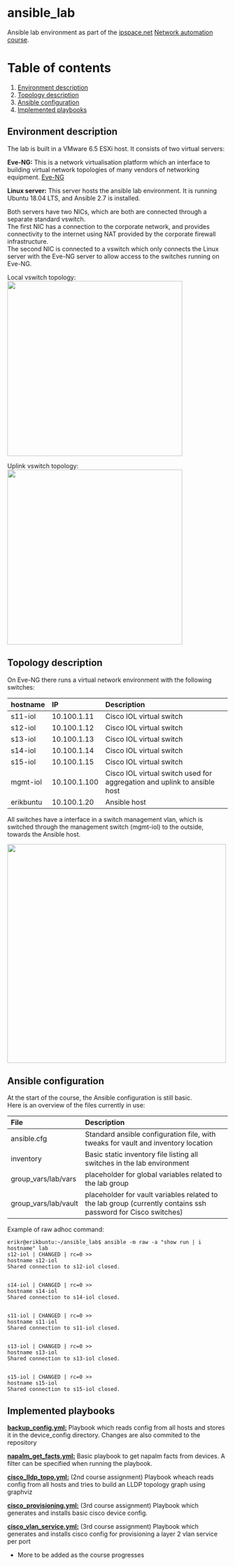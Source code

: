 # ansible_lab
Ansible lab environment as part of the [ipspace.net](https://www.ipspace.net) [Network automation course](https://www.ipspace.net/Building_Network_Automation_Solutions).

# Table of contents
1. [Environment description](#environment_description)
2. [Topology description](#topology_description)
3. [Ansible configuration](#ansible_configuration)
4. [Implemented playbooks](#implemented_playbooks)


Environment description  <a name="environment_description"></a>
-----------------------
The lab is built in a VMware 6.5 ESXi host.
It consists of two virtual servers:

**Eve-NG:**
This is a network virtualisation platform which an interface to building virtual network topologies of many vendors of networking equipment. [Eve-NG](http://eve-ng.net/)

**Linux server:**
This server hosts the ansible lab environment. It is running Ubuntu 18.04 LTS, and Ansible 2.7 is installed. 

Both servers have two NICs, which are both are connected through a separate standard vswitch.<br>
The first NIC has a connection to the corporate network, and provides connectivity to the internet using NAT provided by the corporate firewall infrastructure.<br>
The second NIC is connected to a vswitch which only connects the Linux server with the Eve-NG server to allow access to the switches running on Eve-NG.<br>

Local vswitch topology:<br>
<img src='https://github.com/erikruiter2/ansible_lab/raw/master/doc/vswitch_local.png' width=400>

Uplink vswitch topology:<br>
<img src='https://github.com/erikruiter2/ansible_lab/raw/master/doc/vswitch_uplink.png' width=400>

Topology description  <a name="topology_description"></a>
--------------------
On Eve-NG there runs a virtual network environment with the following switches:

| hostname        | IP           | Description  |
| :------------ |:-------------| :-----|
| s11-iol     | 10.100.1.11 | Cisco IOL virtual switch |
| s12-iol     | 10.100.1.12 | Cisco IOL virtual switch |
| s13-iol     | 10.100.1.13 | Cisco IOL virtual switch |
| s14-iol     | 10.100.1.14 | Cisco IOL virtual switch |
| s15-iol     | 10.100.1.15 | Cisco IOL virtual switch |
| mgmt-iol     | 10.100.1.100 | Cisco IOL virtual switch used for aggregation and uplink to ansible host|
| erikbuntu    | 10.100.1.20     | Ansible host|

All switches have a interface in a switch management vlan, which is switched through the  management switch (mgmt-iol) to the outside, towards the Ansible host.

<img src='https://github.com/erikruiter2/ansible_lab/raw/master/doc/eve-topo.png' width=500>



Ansible configuration  <a name="ansible_configuration"></a>
----------------------
At the start of the course, the Ansible configuration is still basic.<br>
Here is an overview of the files currently in use:

| File | Description |
| :---- | :----- |
| ansible.cfg  | Standard ansible configuration file, with tweaks for vault and inventory location |
| inventory | Basic static inventory file listing all switches in the lab environment|
| group_vars/lab/vars | placeholder for global variables related to the lab group|
| group_vars/lab/vault| placeholder for vault variables related to the lab group (currently contains ssh password for Cisco switches)|

Example of raw adhoc command:
```
erikr@erikbuntu:~/ansible_lab$ ansible -m raw -a "show run | i hostname" lab
s12-iol | CHANGED | rc=0 >>
hostname s12-iol
Shared connection to s12-iol closed.


s14-iol | CHANGED | rc=0 >>
hostname s14-iol
Shared connection to s14-iol closed.


s11-iol | CHANGED | rc=0 >>
hostname s11-iol
Shared connection to s11-iol closed.


s13-iol | CHANGED | rc=0 >>
hostname s13-iol
Shared connection to s13-iol closed.


s15-iol | CHANGED | rc=0 >>
hostname s15-iol
Shared connection to s15-iol closed.
```


Implemented playbooks <a name="implemented_playbooks"></a> 
---------------------

**[backup_config.yml:](../../blob/master/backup_config.yml)**
Playbook which reads config from all hosts and stores it in the device_config directory. Changes are also commited to the repository

**[napalm_get_facts.yml:](../../blob/master/napalm_get_facts.yml)**
Basic playbook to get napalm facts from devices. A filter can be specified when running the playbook.

**[cisco_lldp_topo.yml:](../../blob/master/cisco_lldp_topo.yml)** (2nd course assignment)
Playbook wheach reads config from all hosts and tries to build an LLDP topology graph using graphviz 

**[cisco_provisioning.yml:](../../blob/master/cisco_provisioning.yml)** (3rd course assignment)
Playbook which generates and installs basic cisco device config.

**[cisco_vlan_service.yml:](../../blob/master/cisco_vlan_service.yml)** (3rd course assignment)
Playbook which generates and installs cisco config for provisioning a layer 2 vlan service per port

* More to be added as the course progresses
